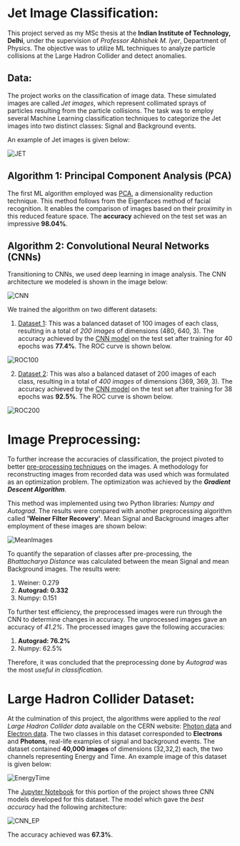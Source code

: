 # Jet Image Classification:

This project served as my MSc thesis at the **Indian Institute of Technology, Delhi**, under the supervision of *Professor Abhishek M. Iyer*, Department of Physics. The objective was to utilize ML techniques to analyze particle collisions at the Large Hadron Collider and detect anomalies.

## Data:
The project works on the classification of image data. These simulated images are called *Jet images*, which represent collimated sprays of particles resulting from the particle collisions. The task was to employ several Machine Learning classification techniques to categorize the Jet images into two distinct classes: Signal and Background events.

An example of Jet images is given below:

![JET](/Images/JET.png)

## Algorithm 1: Principal Component Analysis (PCA)
The first ML algorithm employed was [PCA](/Jupyter_Notebooks/PCA.ipynb), a dimensionality reduction technique. This method follows from the Eigenfaces method of facial recognition. It enables the comparison of images based on their proximity in this reduced feature space. The **accuracy** achieved on the test set was an impressive **98.04%**.


## Algorithm 2:  Convolutional Neural Networks (CNNs)
Transitioning to CNNs, we used deep learning in image analysis. The CNN architecture we modeled is shown in the image below:

![CNN](Images/Cnn12.jpg)

We trained the algorithm on two different datasets:

1. [Dataset 1](/Images/Datasets/Dataset_100.zip): This was a balanced dataset of 100 images of each class, resulting in a total of *200 images* of dimensions (480, 640, 3). The accuracy achieved by the [CNN model](/Jupyter_Notebooks/CNN100.ipynb) on the test set after training for 40 epochs was **77.4%**. The ROC curve is shown below.

![ROC100](/Images/roc100.png)

2. [Dataset 2](/Images/Datasets/Dataset_200.zip): This was also a balanced dataset of 200 images of each class, resulting in a total of *400 images* of dimensions (369, 369, 3). The accuracy achieved by the [CNN model](/Jupyter_Notebooks/CNN200.ipynb) on the test set after training for 38 epochs was **92.5%**. The ROC curve is shown below.
   
![ROC200](/Images/roc200.png)


# Image Preprocessing:

To further increase the accuracies of classification, the project pivoted to better [pre-processing techniques](/Jupyter_Notebooks/Preprocessing.ipynb) on the images. A methodology for reconstructing images from recorded data was used which was formulated as an optimization problem. The optimization was achieved by the ***Gradient Descent Algorithm***.

This method was implemented using two Python libraries: *Numpy and Autograd*. The results were compared with another preprocessing algorithm called **'Weiner Filter Recovery'**. Mean Signal and Background images after employment of these images are shown below:

![MeanImages](/Images/ALL.png)

To quantify the separation of classes after pre-processing, the *Bhattacharya Distance* was calculated between the mean Signal and mean Background images. The results were:
1. Weiner: 0.279
2. **Autograd: 0.332**
3. Numpy: 0.151 

To further test efficiency, the preprocessed images were run through the CNN to determine changes in accuracy. The unprocessed images gave an accuracy of *41.2%*. The processed images gave the following accuracies:
1. **Autograd: 76.2%**
2. Numpy:  62.5%

Therefore, it was concluded that the preprocessing done by *Autograd* was the most *useful in classification*.


# Large Hadron Collider Dataset:

At the culmination of this project, the algorithms were applied to the *real Large Hadron Collider data* available on the CERN website: [Photon data](https://cernbox.cern.ch/remote.php/dav/public-files/AtBT8y4MiQYFcgc/SinglePhotonPt50_IMGCROPS_n249k_RHv1.hdf5) and [Electron data](https://cernbox.cern.ch/remote.php/dav/public-files/FbXw3V4XNyYB3oA/SingleElectronPt50_IMGCROPS_n249k_RHv1.hdf5). The two classes in this dataset corresponded to **Electrons** and **Photons**, real-life examples of signal and background events. The dataset contained **40,000 images** of dimensions (32,32,2) each, the two channels representing Energy and Time. An example image of this dataset is given below:

![EnergyTime](/Images/Energy-Time.png)

The [Jupyter Notebook](/Jupyter_Notebooks/CNN_EP_model.ipynb) for this portion of the project shows three CNN models developed for this dataset. The model which gave the *best accuracy* had the following architecture:

![CNN_EP](/Images/3rd_CNN.jpg)

The accuracy achieved was **67.3%**.

